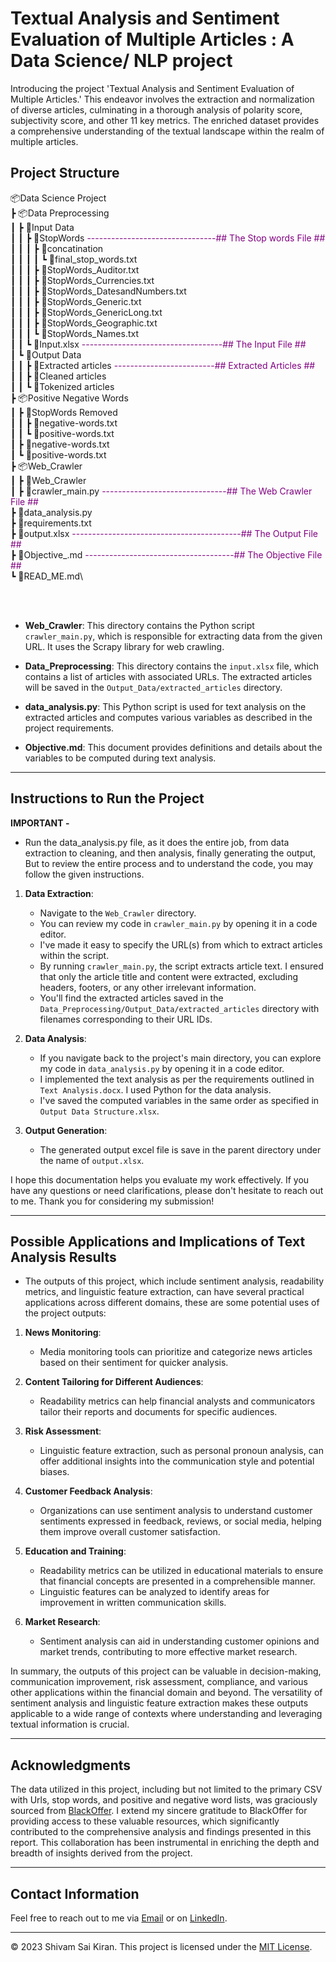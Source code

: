 # Textual Analysis and Sentiment Evaluation of Multiple Articles : A Data Science/ NLP project


Introducing the project 'Textual Analysis and Sentiment Evaluation of Multiple Articles.' This endeavor involves the extraction and normalization of diverse articles, culminating in a thorough analysis of polarity score, subjectivity score, and other 11 key metrics. The enriched dataset provides a comprehensive understanding of the textual landscape within the realm of multiple articles.

## Project Structure



📦Data Science Project \
┣ 📦Data Preprocessing \
┃ ┣ 📂Input Data \
┃ ┃ ┣ 📂StopWords <span style="color: purple;">--------------------------------## The Stop words File ##</span>\
┃ ┃ ┃ ┣ 📂concatination\
┃ ┃ ┃ ┃ ┗ 📜final_stop_words.txt\
┃ ┃ ┃ ┣ 📜StopWords_Auditor.txt\
┃ ┃ ┃ ┣ 📜StopWords_Currencies.txt\
┃ ┃ ┃ ┣ 📜StopWords_DatesandNumbers.txt\
┃ ┃ ┃ ┣ 📜StopWords_Generic.txt\
┃ ┃ ┃ ┣ 📜StopWords_GenericLong.txt\
┃ ┃ ┃ ┣ 📜StopWords_Geographic.txt\
┃ ┃ ┃ ┗ 📜StopWords_Names.txt\
┃ ┃ ┗ 📜Input.xlsx <span style="color: purple;">-----------------------------------## The Input File ##</span>\
┃ ┗ 📂Output Data\
┃ ┃ ┣ 📂Extracted articles <span style="color: purple;">-------------------------## Extracted Articles ##</span>\
┃ ┃ ┣ 📂Cleaned articles\
┃ ┃ ┗ 📂Tokenized articles\
┣ 📦Positive Negative Words\
┃  ┣ 📂StopWords Removed\
┃  ┃ ┣ 📜negative-words.txt\
┃  ┃ ┗ 📜positive-words.txt\
┃  ┣ 📜negative-words.txt\
┃  ┗ 📜positive-words.txt\
┣ 📦Web_Crawler\
┃  ┣ 📂Web_Crawler\
┃  ┣ 📜crawler_main.py <span style="color: purple;">-------------------------------## The Web Crawler File ##</span>\
┣ 📜data_analysis.py\
┣ 📜requirements.txt\
┣ 📜output.xlsx <span style="color: purple;">------------------------------------------## The Output File ##</span>\
┣ 📜Objective_.md <span style="color: purple;">-------------------------------------## The Objective File ##</span>\
┗ 📜READ_ME.md\
 
 

<br><br>
- **Web_Crawler**: This directory contains the Python script `crawler_main.py`, which is responsible for extracting data from the given URL. It uses the Scrapy library for web crawling.

- **Data_Preprocessing**: This directory contains the `input.xlsx` file, which contains a list of articles with associated URLs. The extracted articles will be saved in the `Output_Data/extracted_articles` directory.

- **data_analysis.py**: This Python script is used for text analysis on the extracted articles and computes various variables as described in the project requirements.

- **Objective.md**: This document provides definitions and details about the variables to be computed during text analysis.

---------------

## Instructions to Run the Project

 **IMPORTANT -** 
 * Run the data_analysis.py file, as it does the entire job, from data extraction to cleaning, and then analysis, finally generating the output, But to review the entire process and to understand the code, you may follow the given instructions.


1. **Data Extraction**:

   - Navigate to the `Web_Crawler` directory.
   - You can review my code in `crawler_main.py` by opening it in a code editor.
   - I've made it easy to specify the URL(s) from which to extract articles within the script.
   - By running `crawler_main.py`, the script extracts article text. I ensured that only the article title and content were extracted, excluding headers, footers, or any other irrelevant information.
   - You'll find the extracted articles saved in the `Data_Preprocessing/Output_Data/extracted_articles` directory with filenames corresponding to their URL IDs.

2. **Data Analysis**:

   - If you navigate back to the project's main directory, you can explore my code in `data_analysis.py` by opening it in a code editor.
   - I implemented the text analysis as per the requirements outlined in `Text Analysis.docx`. I used Python for the data analysis.
   - I've saved the computed variables in the same order as specified in `Output Data Structure.xlsx`.

3. **Output Generation**:

   - The generated output excel file is save in the parent directory under the name of `output.xlsx`.


I hope this documentation helps you evaluate my work effectively. If you have any questions or need clarifications, please don't hesitate to reach out to me. Thank you for considering my submission!

---------------------------

## Possible Applications and Implications of Text Analysis Results

- The outputs of this project, which include sentiment analysis, readability metrics, and linguistic feature extraction, can have several practical applications across different domains, these are some potential uses of the project outputs:


1. **News Monitoring**:

    - Media monitoring tools can prioritize and categorize news articles based on their sentiment for quicker analysis.

2. **Content Tailoring for Different Audiences**:

    - Readability metrics can help financial analysts and communicators tailor their reports and documents for specific audiences.

3. **Risk Assessment**:

	- Linguistic feature extraction, such as personal pronoun analysis, can offer additional insights into the communication style and potential biases.

4. **Customer Feedback Analysis**:

	- Organizations can use sentiment analysis to understand customer sentiments expressed in feedback, reviews, or social media, helping them improve overall customer satisfaction.


5. **Education and Training**:

	- Readability metrics can be utilized in educational materials to ensure that financial concepts are presented in a comprehensible manner.
	- Linguistic features can be analyzed to identify areas for improvement in written communication skills.

6. **Market Research**:

	- Sentiment analysis can aid in understanding customer opinions and market trends, contributing to more effective market research.

In summary, the outputs of this project can be valuable in decision-making, communication improvement, risk assessment, compliance, and various other applications within the financial domain and beyond. The versatility of sentiment analysis and linguistic feature extraction makes these outputs applicable to a wide range of contexts where understanding and leveraging textual information is crucial.

--------------
## Acknowledgments

The data utilized in this project, including but not limited to the primary CSV with Urls, stop words, and positive and negative word lists, was graciously sourced from [BlackOffer](https://blackcoffer.com/). I extend my sincere gratitude to BlackOffer for providing access to these valuable resources, which significantly contributed to the comprehensive analysis and findings presented in this report. This collaboration has been instrumental in enriching the depth and breadth of insights derived from the project.



------------------



## Contact Information

Feel free to reach out to me via [Email](mailto:shivamsaikiran111@gmail.com) or on [LinkedIn](https://www.linkedin.com/in/shivam-sai-kiran-030745210/).

----------------------------



© 2023 Shivam Sai Kiran. This project is licensed under the [MIT License](License.txt).
